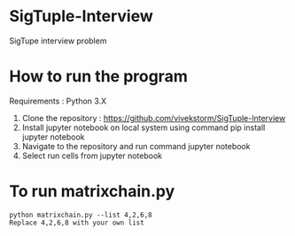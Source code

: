 # SigTuple-Interview
SigTupe interview problem
# How to run the program
Requirements : Python 3.X
1. Clone the repository : https://github.com/vivekstorm/SigTuple-Interview
2. Install jupyter notebook on local system using command pip install jupyter notebook
3. Navigate to the repository and run command jupyter notebook
4. Select run cells from jupyter notebook

# To run matrixchain.py
```
python matrixchain.py --list 4,2,6,8
Replace 4,2,6,8 with your own list
```
